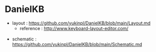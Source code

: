 # DanielKB
- layout : https://github.com/yukinpl/DanielKB/blob/main/Layout.md
  * reference : http://www.keyboard-layout-editor.com/  
&nbsp;&nbsp;  
- schematic : https://github.com/yukinpl/DanielKB/blob/main/Schematic.md  
&nbsp;&nbsp;
